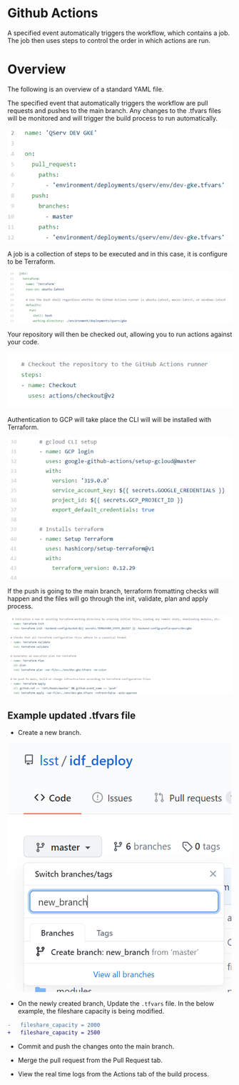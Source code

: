 # Github Actions

A specified event automatically triggers the workflow, which contains a job. The job then uses steps to control the order in which actions are run.

# Overview
The following is an overview of a standard YAML file. 

The specified event that automatically triggers the workflow are pull requests and pushes to the main branch. Any changes to the .tfvars files will be monitored and will trigger the build process to run automatically.

![Picture1](./images/Picture1.png)

A job is a collection of steps to be executed and in this case, it is configure to be Terraform. 

![Picture2](./images/Picture2.png)

Your repository will then be checked out, allowing you to run actions against your code.

![Picture3](./images/Picture3.png)

Authentication to GCP will take place the CLI will will be installed with Terraform.

![Picture4](./images/Picture4.png)

If the push is going to the main branch, terraform fromatting checks will happen and the files will go through the init, validate, plan and apply process. 

![Picture5](./images/Picture5.png)


## Example updated .tfvars file

* Create a new branch. 

![Picture6](./images/Picture6.PNG)

*  On the newly created branch, Update the `.tfvars` file. In the below example, the fileshare capacity is being modified. 
```diff
-   fileshare_capacity = 2000
+   fileshare_capacity = 2500
```
* Commit and push the changes onto the main branch. 

* Merge the pull request from the Pull Request tab.

* View the real time logs from the Actions tab of the build process. 



